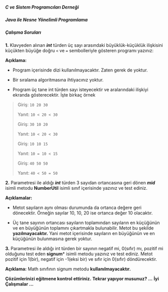 ##### C ve Sistem Programcıları Derneği

##### Java ile Nesne Yönelimli Programlama

##### Çalışma Soruları

**1.** Klavyeden alınan ***int*** türden üç sayı arasındaki büyüklük-küçüklük ilişkisini küçükten büyüğe doğru `<` ve `=` sembolleriyle gösteren programı yazınız:

**Açıklama:**

-   Program içerisinde dizi kullanılmayacaktır. Zaten gerek de yoktur.

-   Bir sıralama algoritmasına ihtiyacınız yoktur.

-   Program üç tane int türden sayı isteyecektir ve aralarındaki ilişkiyi ekranda gösterecektir. İşte birkaç örnek

> Giriş: `10 20 30`
>  
> Yanıt: `10 < 20 < 30`
>
> Giriş: `30 10 20`
>
> Yanıt: `10 < 20 < 30`
>
> Giriş: `10 10 15`
>
> Yanıt: `10 = 10 < 15`
>
> Giriş: `40 50 50`
>
> Yanıt: `40 < 50 = 50`

**2.** Parametresi ile aldığı ***int*** türden 3 sayıdan ortancasına geri dönen ***mid*** isimli metodu **NumberUtil**  isimli sınıf içerisinde yazınız ve test ediniz.

**Açıklamalar:**

-   Metot sayıların aynı olması durumunda da ortanca değere geri dönecektir. Örneğin sayılar 10, 10, 20 ise ortanca değer 10 olacaktır.

-   Üç tane sayının ortancası sayıların toplamından sayıların en küçüğünün ve en büyüğünün toplamını çıkartmakla bulunabilir. Metot bu şekilde **yazılmayacaktır.** Yani metot içerisinde sayıların en büyüğünün ve en küçüğünün bulunmasına gerek yoktur.

**3.** Parametresi ile aldığı int türden bir sayının negatif mi, 0(sıfır) mı, pozitif mi olduğunu test eden **signum*** isimli metodu yazınız ve test ediniz. Metot pozitif için 1(bir), negatif için -1(eksi bir) ve sıfır için 0(sıfır) döndürecektir. 

**Açıklama:** Math sınıfının signum metodu **kullanılmayacaktır.**

**Çözümlerinizi eğitmene kontrol ettiriniz.**
**Tekrar yapıyor musunuz? \...**
**İyi Çalışmalar \...**

